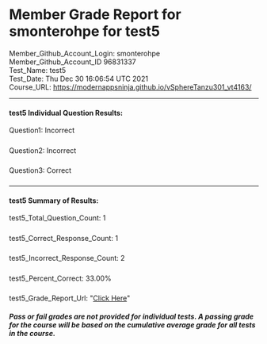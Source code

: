 # Member Grade Report for smonterohpe for test5  
   
Member_Github_Account_Login: smonterohpe  
Member_Github_Account_ID 96831337  
Test_Name: test5  
Test_Date: Thu Dec 30 16:06:54 UTC 2021  
Course_URL: https://modernappsninja.github.io/vSphereTanzu301_vt4163/  
   
---  
#### test5 Individual Question Results:  
Question1: Incorrect  
#####  
Question2: Incorrect  
#####  
Question3: Correct  
#####  
---  
#### test5 Summary of Results:  
test5_Total_Question_Count: 1  
#####  
test5_Correct_Response_Count: 1  
#####  
test5_Incorrect_Response_Count: 2  
#####  
test5_Percent_Correct: 33.00%  
#####  
test5_Grade_Report_Url: "[Click Here](https://github.com/modernappsninjas/smonterohpe/blob/main/static/userdata/courses/vSphereTanzu301_vt4163/grade_report.pr400.test5.md)"
##### Pass or fail grades are not provided for individual tests. A passing grade for the course will be based on the cumulative average grade for all tests in the course.  

